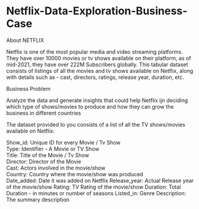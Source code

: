 # Netflix-Data-Exploration-Business-Case

About NETFLIX

Netflix is one of the most popular media and video streaming platforms. They have over 10000 movies or tv shows available on their platform, as of mid-2021, they have over 222M Subscribers globally. This tabular dataset consists of listings of all the movies and tv shows available on Netflix, along with details such as - cast, directors, ratings, release year, duration, etc.


Business Problem

Analyze the data and generate insights that could help Netflix ijn deciding which type of shows/movies to produce and how they can grow the business in different countries

The dataset provided to you consists of a list of all the TV shows/movies available on Netflix:

Show_id: Unique ID for every Movie / Tv Show <br>
Type: Identifier - A Movie or TV Show <br>
Title: Title of the Movie / Tv Show <br>
Director: Director of the Movie <br>
Cast: Actors involved in the movie/show <br>
Country: Country where the movie/show was produced <br>
Date_added: Date it was added on Netflix
Release_year: Actual Release year of the movie/show
Rating: TV Rating of the movie/show
Duration: Total Duration - in minutes or number of seasons
Listed_in: Genre
Description: The summary description
